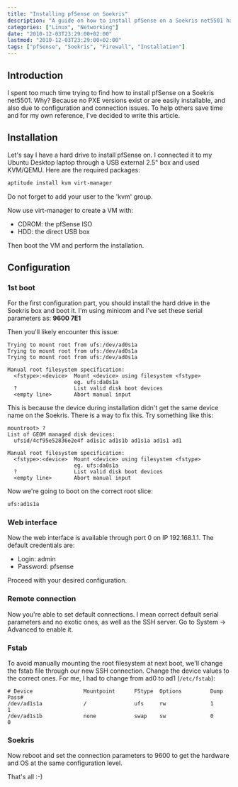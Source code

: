 ```yaml
---
title: "Installing pfSense on Soekris"
description: "A guide on how to install pfSense on a Soekris net5501 hardware platform including solutions for common issues."
categories: ["Linux", "Networking"]
date: "2010-12-03T23:29:00+02:00"
lastmod: "2010-12-03T23:29:00+02:00"
tags: ["pfSense", "Soekris", "Firewall", "Installation"]
---
```


## Introduction

I spent too much time trying to find how to install pfSense on a Soekris net5501. Why? Because no PXE versions exist or are easily installable, and also due to configuration and connection issues. To help others save time and for my own reference, I've decided to write this article.

## Installation

Let's say I have a hard drive to install pfSense on. I connected it to my Ubuntu Desktop laptop through a USB external 2.5" box and used KVM/QEMU. Here are the required packages:

```bash
aptitude install kvm virt-manager
```

Do not forget to add your user to the 'kvm' group.

Now use virt-manager to create a VM with:

* CDROM: the pfSense ISO
* HDD: the direct USB box

Then boot the VM and perform the installation.

## Configuration

### 1st boot

For the first configuration part, you should install the hard drive in the Soekris box and boot it. I'm using minicom and I've set these serial parameters as: **9600 7E1**

Then you'll likely encounter this issue:

```
Trying to mount root from ufs:/dev/ad0s1a
Trying to mount root from ufs:/dev/ad0s1a
Trying to mount root from ufs:/dev/ad0s1a

Manual root filesystem specification:
  <fstype>:<device>  Mount <device> using filesystem <fstype>
                     eg. ufs:da0s1a
  ?                  List valid disk boot devices
  <empty line>       Abort manual input
```

This is because the device during installation didn't get the same device name on the Soekris. There is a way to fix this. Try something like this:

```
mountroot> ?
List of GEOM managed disk devices:
  ufsid/4cf95e52836e2e4f ad1s1c ad1s1b ad1s1a ad1s1 ad1

Manual root filesystem specification:
  <fstype>:<device>  Mount <device> using filesystem <fstype>
                     eg. ufs:da0s1a
  ?                  List valid disk boot devices
  <empty line>       Abort manual input
```

Now we're going to boot on the correct root slice:

```bash
ufs:ad1s1a
```

### Web interface

Now the web interface is available through port 0 on IP 192.168.1.1. The default credentials are:

* Login: admin
* Password: pfsense

Proceed with your desired configuration.

### Remote connection

Now you're able to set default connections. I mean correct default serial parameters and no exotic ones, as well as the SSH server. Go to System -> Advanced to enable it.

### Fstab

To avoid manually mounting the root filesystem at next boot, we'll change the fstab file through our new SSH connection. Change the device values to the correct ones. For me, I had to change from ad0 to ad1 (`/etc/fstab`):

```
# Device                Mountpoint      FStype  Options         Dump    Pass#
/dev/ad1s1a             /               ufs     rw              1       1
/dev/ad1s1b             none            swap    sw              0       0
```

### Soekris

Now reboot and set the connection parameters to 9600 to get the hardware and OS at the same configuration level.

That's all :-)
